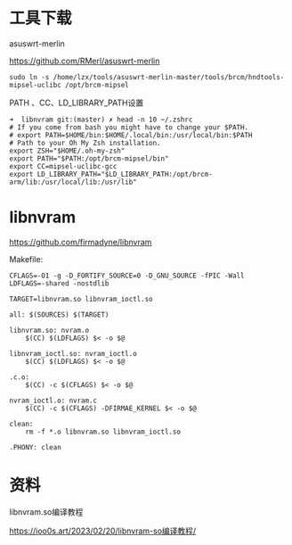 # 工具下载

asuswrt-merlin

https://github.com/RMerl/asuswrt-merlin

```
sudo ln -s /home/lzx/tools/asuswrt-merlin-master/tools/brcm/hndtools-mipsel-uclibc /opt/brcm-mipsel
```

PATH 、CC、LD_LIBRARY_PATH设置

```
➜  libnvram git:(master) ✗ head -n 10 ~/.zshrc 
# If you come from bash you might have to change your $PATH.
# export PATH=$HOME/bin:$HOME/.local/bin:/usr/local/bin:$PATH
# Path to your Oh My Zsh installation.
export ZSH="$HOME/.oh-my-zsh"
export PATH="$PATH:/opt/brcm-mipsel/bin"
export CC=mipsel-uclibc-gcc
export LD_LIBRARY_PATH="$LD_LIBRARY_PATH:/opt/brcm-arm/lib:/usr/local/lib:/usr/lib"
```



# libnvram

https://github.com/firmadyne/libnvram

Makefile:

```
CFLAGS=-O1 -g -D_FORTIFY_SOURCE=0 -D_GNU_SOURCE -fPIC -Wall
LDFLAGS=-shared -nostdlib

TARGET=libnvram.so libnvram_ioctl.so

all: $(SOURCES) $(TARGET)

libnvram.so: nvram.o
	$(CC) $(LDFLAGS) $< -o $@

libnvram_ioctl.so: nvram_ioctl.o
	$(CC) $(LDFLAGS) $< -o $@

.c.o:
	$(CC) -c $(CFLAGS) $< -o $@

nvram_ioctl.o: nvram.c
	$(CC) -c $(CFLAGS) -DFIRMAE_KERNEL $< -o $@

clean:
	rm -f *.o libnvram.so libnvram_ioctl.so

.PHONY: clean
```

# 资料

libnvram.so编译教程

https://ioo0s.art/2023/02/20/libnvram-so编译教程/